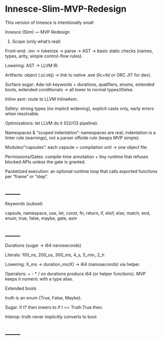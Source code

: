 # Innesce-Slim-MVP-Redesign

This version of Innesce is intentionally small

Innesce (Slim) — MVP Redesign
1) Scope (only what’s real)

Front-end: .inn → tokenize → parse → AST → basic static checks (names, types, arity, simple control-flow rules).

Lowering: AST → LLVM IR.

Artifacts: object (.o/.obj) → link to native .exe (llc+lld or ORC JIT for dev).

Surface sugar: Ada-ish keywords + durations, qualifiers, enums, extended bools, extended conditionals → all lower to normal types/if/else.

Inline asm: route to LLVM InlineAsm.

Safety: strong types (no implicit widening), explicit casts only, early errors when resolvable.

Optimizations: let LLVM do it (O2/O3 pipeline).

Namespaces & “scoped indentation”: namespaces are real; indentation is a linter rule (warnings), not a parser offside rule (keeps MVP simple).

Modules/“capsules”: each capsule = compilation unit → one object file.

Permissions/Gates: compile-time annotation + tiny runtime that refuses blocked APIs unless the gate is granted.

Packetized execution: an optional runtime loop that calls exported functions per “frame” or “step”.

## _____

Keywords (subset)

capsule, namespace, use, let, const, fn, return, if, elsif, else, match, end, enum, true, false, maybe, gate, asm

## _____

Durations (sugar → i64 nanoseconds)

Literals: 100_ns, 200_us, 300_ms, 4_s, 5_min, 2_h

Lowering: X_ms → duration_ms(X) → i64 (nanoseconds) via helper.

Operators: + - * / on durations produce i64 (or helper functions). MVP keeps it numeric with a type alias.

Extended bools

truth is an enum {True, False, Maybe}.

Sugar: if t? then lowers to if t == Truth.True then.

Interop: truth never implicitly converts to bool.

## _____

